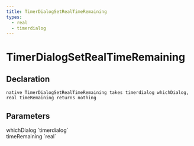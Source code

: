```yaml
---
title: TimerDialogSetRealTimeRemaining
types:
  - real
  - timerdialog
---
```


# TimerDialogSetRealTimeRemaining

## Declaration

```
native TimerDialogSetRealTimeRemaining takes timerdialog whichDialog, real timeRemaining returns nothing
```

## Parameters
<dl>
  <dt>whichDialog `timerdialog`</dt>
  <dd></dd>

  <dt>timeRemaining `real`</dt>
  <dd></dd>
</dl>